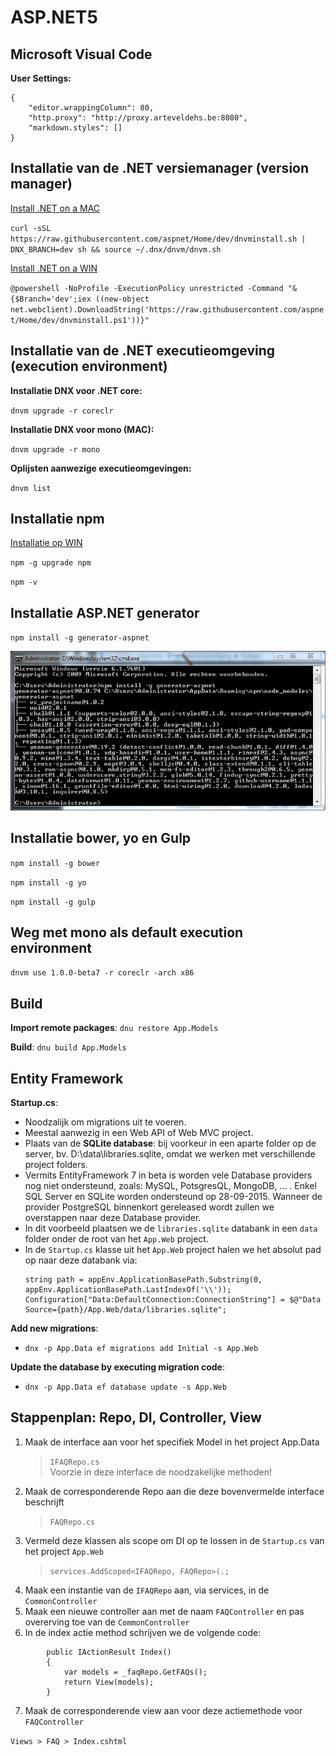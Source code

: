 ASP.NET5
========


Microsoft Visual Code
---------------------

**User Settings:**
```
{
	"editor.wrappingColumn": 80,
	"http.proxy": "http://proxy.arteveldehs.be:8080",
	"markdown.styles": []
}
```


Installatie van de .NET versiemanager (version manager)
-------------------------------------------------------

[Install .NET on a MAC](http://docs.asp.net/en/latest/getting-started/installing-on-mac.html)

`curl -sSL https://raw.githubusercontent.com/aspnet/Home/dev/dnvminstall.sh | DNX_BRANCH=dev sh && source ~/.dnx/dnvm/dnvm.sh`

[Install .NET on a WIN](http://docs.asp.net/en/latest/getting-started/installing-on-windows.html)

`@powershell -NoProfile -ExecutionPolicy unrestricted -Command "&{$Branch='dev';iex ((new-object net.webclient).DownloadString('https://raw.githubusercontent.com/aspnet/Home/dev/dnvminstall.ps1'))}"`

Installatie van de .NET executieomgeving (execution environment)
----------------------------------------------------------------

**Installatie DNX voor .NET core:**

`dnvm upgrade -r coreclr`

**Installatie DNX voor mono (MAC):**

`dnvm upgrade -r mono`

**Oplijsten aanwezige executieomgevingen:**

`dnvm list`

Installatie npm
---------------

[Installatie op WIN](https://nodejs.org/dist/latest/node-v4.1.0-x64.msi)

`npm -g upgrade npm`

`npm -v`

Installatie ASP.NET generator
-----------------------------

`npm install -g generator-aspnet`

![CMD Generator-aspnet](images/genasp.net.png)

Installatie bower, yo en Gulp
-----------------------------

`npm install -g bower`

`npm install -g yo`

`npm install -g gulp`

Weg met mono als default execution environment
----------------------------------------------

`dnvm use 1.0.0-beta7 -r coreclr -arch x86`

Build
-----

**Import remote packages**:
`dnu restore App.Models`

**Build**:
`dnu build App.Models`

Entity Framework
----------------

**Startup.cs**:

* Noodzalijk om migrations uit te voeren.
* Meestal aanwezig in een Web API of Web MVC project.
* Plaats van de **SQLite database**: bij voorkeur in een aparte folder op de server, bv. D:\data\libraries.sqlite, omdat we werken met verschillende project folders.
* Vermits EntityFramework 7 in beta is worden vele Database providers nog niet ondersteund, zoals: MySQL, PotsgresQL, MongoDB, ... . Enkel SQL Server en SQLite worden ondersteund op 28-09-2015. Wanneer de provider PostgreSQL binnenkort gereleased wordt zullen we overstappen naar deze Database provider. 
* In dit voorbeeld plaatsen we de `libraries.sqlite` databank in een `data` folder onder de root van het `App.Web` project.
* In de `Startup.cs` klasse uit het `App.Web` project halen we het absolut pad op naar deze databank via:
	```
	string path = appEnv.ApplicationBasePath.Substring(0, appEnv.ApplicationBasePath.LastIndexOf('\\'));      
    Configuration["Data:DefaultConnection:ConnectionString"] = $@"Data Source={path}/App.Web/data/libraries.sqlite";
	```

**Add new migrations**:  

* `dnx -p App.Data ef migrations add Initial -s App.Web`

**Update the database by executing migration code**:  

* `dnx -p App.Data ef database update -s App.Web`

Stappenplan: Repo, DI, Controller, View
---------------------------------------
1. Maak de interface aan voor het specifiek Model in het project App.Data
	> `IFAQRepo.cs`  
	> Voorzie in deze interface de noodzakelijke methoden!
2. Maak de corresponderende Repo aan die deze bovenvermelde interface beschrijft
	> `FAQRepo.cs`
3. Vermeld deze klassen als scope om DI op te lossen in de `Startup.cs` van het project `App.Web`
	> `services.AddScoped<IFAQRepo, FAQRepo>(.;`
4. Maak een instantie van de `IFAQRepo` aan, via services, in de `CommonController`
5. Maak een nieuwe controller aan met de naam `FAQController` en pas overerving toe van de `CommonController`
6. In de index actie method schrijven we de volgende code:

```
		public IActionResult Index()
        {
            var models = _faqRepo.GetFAQs();
            return View(models);
        }
```

7. Maak de corresponderende view aan voor deze actiemethode voor `FAQController`

`Views > FAQ > Index.cshtml`